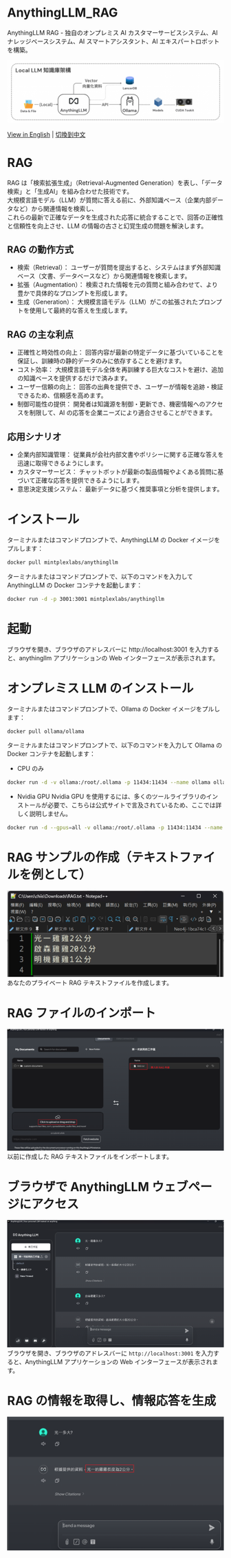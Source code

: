 # AnythingLLM_RAG
AnythingLLM RAG - 独自のオンプレミス AI カスタマーサービスシステム、AI ナレッジベースシステム、AI スマートアシスタント、AI エキスパートロボットを構築。

![AnythingLLM](./images/AnythingLLM.png)

[View in English](./README_EN.md) | [切換到中文](./README.md)

# RAG
RAG は「検索拡張生成」（Retrieval-Augmented Generation）を表し、「データ検索」と「生成AI」を組み合わせた技術です。  
大規模言語モデル（LLM）が質問に答える前に、外部知識ベース（企業内部データなど）から関連情報を検索し、  
これらの最新で正確なデータを生成された応答に統合することで、回答の正確性と信頼性を向上させ、LLM の情報の古さと幻覚生成の問題を解決します。

## RAG の動作方式
- 検索（Retrieval）： ユーザーが質問を提出すると、システムはまず外部知識ベース（文書、データベースなど）から関連情報を検索します。
- 拡張（Augmentation）： 検索された情報を元の質問と組み合わせて、より豊かで具体的なプロンプトを形成します。
- 生成（Generation）： 大規模言語モデル（LLM）がこの拡張されたプロンプトを使用して最終的な答えを生成します。

## RAG の主な利点
- 正確性と時効性の向上： 回答内容が最新の特定データに基づいていることを保証し、訓練時の静的データのみに依存することを避けます。
- コスト効率： 大規模言語モデル全体を再訓練する巨大なコストを避け、追加の知識ベースを提供するだけで済みます。
- ユーザー信頼の向上： 回答の出典を提供でき、ユーザーが情報を追跡・検証できるため、信頼感を高めます。
- 制御可能性の提供： 開発者は知識源を制御・更新でき、機密情報へのアクセスを制限して、AI の応答を企業ニーズにより適合させることができます。

## 応用シナリオ
- 企業内部知識管理： 従業員が会社内部文書やポリシーに関する正確な答えを迅速に取得できるようにします。
- カスタマーサービス： チャットボットが最新の製品情報やよくある質問に基づいて正確な応答を提供できるようにします。
- 意思決定支援システム： 最新データに基づく推奨事項と分析を提供します。

# インストール
ターミナルまたはコマンドプロンプトで、AnythingLLM の Docker イメージをプルします：
```bash
docker pull mintplexlabs/anythingllm
```
ターミナルまたはコマンドプロンプトで、以下のコマンドを入力して AnythingLLM の Docker コンテナを起動します：
```bash
docker run -d -p 3001:3001 mintplexlabs/anythingllm
```

# 起動
ブラウザを開き、ブラウザのアドレスバーに http://localhost:3001 を入力すると、anythingllm アプリケーションの Web インターフェースが表示されます。

# オンプレミス LLM のインストール
ターミナルまたはコマンドプロンプトで、Ollama の Docker イメージをプルします：
```bash
docker pull ollama/ollama
```
ターミナルまたはコマンドプロンプトで、以下のコマンドを入力して Ollama の Docker コンテナを起動します：
- CPU のみ
```bash
docker run -d -v ollama:/root/.ollama -p 11434:11434 --name ollama ollama/ollama
```
- Nvidia GPU
Nvidia GPU を使用するには、多くのツールライブラリのインストールが必要で、こちらは公式サイトで言及されているため、ここでは詳しく説明しません。
```bash
docker run -d --gpus=all -v ollama:/root/.ollama -p 11434:11434 --name ollama ollama/ollama
```

# RAG サンプルの作成（テキストファイルを例として）
![RAG_TXT](./images/RAG_TXT.png)
あなたのプライベート RAG テキストファイルを作成します。

# RAG ファイルのインポート
![RAG_IMPORT](./images/RAG_IMPORT.png)
以前に作成した RAG テキストファイルをインポートします。

# ブラウザで AnythingLLM ウェブページにアクセス
![RAG_AnythingLLM](./images/RAG_AnythingLLM.png)
ブラウザを開き、ブラウザのアドレスバーに `http://localhost:3001` を入力すると、AnythingLLM アプリケーションの Web インターフェースが表示されます。

# RAG の情報を取得し、情報応答を生成
![RAG_ASK](./images/RAG_ASK.png)
